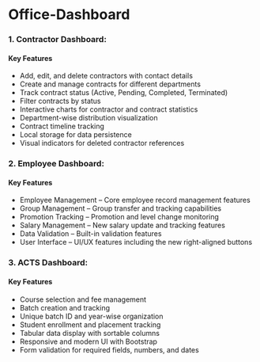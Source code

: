 # Office-Dashboard
### 1. Contractor Dashboard: 
#### Key Features

* Add, edit, and delete contractors with contact details
* Create and manage contracts for different departments
* Track contract status (Active, Pending, Completed, Terminated)
* Filter contracts by status
* Interactive charts for contractor and contract statistics
* Department-wise distribution visualization
* Contract timeline tracking
* Local storage for data persistence
* Visual indicators for deleted contractor references

### 2. Employee Dashboard: 
#### Key Features

* Employee Management – Core employee record management features
* Group Management – Group transfer and tracking capabilities
* Promotion Tracking – Promotion and level change monitoring
* Salary Management – New salary update and tracking features
* Data Validation – Built-in validation features
* User Interface – UI/UX features including the new right-aligned buttons


### 3. ACTS Dashboard: 
#### Key Features

* Course selection and fee management
* Batch creation and tracking
* Unique batch ID and year-wise organization
* Student enrollment and placement tracking
* Tabular data display with sortable columns
* Responsive and modern UI with Bootstrap
* Form validation for required fields, numbers, and dates

